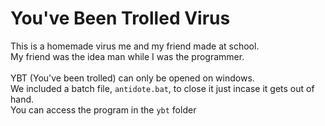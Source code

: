 # You've Been Trolled Virus
This is a homemade virus me and my friend made at school.<br />
My friend was the idea man while I was the programmer.<br />
<br />
YBT (You've been trolled) can only be opened on windows.<br />
We included a batch file, `antidote.bat`, to close it just incase it gets out of hand.<br />
You can access the program in the `ybt` folder
